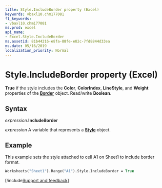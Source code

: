 ```yaml
---
title: Style.IncludeBorder property (Excel)
keywords: vbaxl10.chm177081
f1_keywords:
- vbaxl10.chm177081
ms.prod: excel
api_name:
- Excel.Style.IncludeBorder
ms.assetid: 81b44216-e8fa-88fe-e82c-7fd8844d33ea
ms.date: 05/16/2019
localization_priority: Normal
---
```



# Style.IncludeBorder property (Excel)

**True** if the style includes the **Color**, **ColorIndex**, **LineStyle**, and **Weight** properties of the **[Border](excel.border(object).md)** object. Read/write **Boolean**.


## Syntax

_expression_.**IncludeBorder**

_expression_ A variable that represents a **[Style](Excel.Style.md)** object.


## Example

This example sets the style attached to cell A1 on Sheet1 to include border format.

```vb
Worksheets("Sheet1").Range("A1").Style.IncludeBorder = True
```




[!include[Support and feedback](~/includes/feedback-boilerplate.md)]